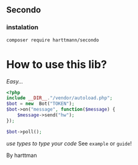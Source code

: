 ## Secondo

### instalation
```bash
composer require harttmann/secondo
```

# How to use this lib?
*Easy...*

```php
<?php
include __DIR__."/vendor/autoload.php";
$bot = new  Bot("TOKEN");
$bot->on("message", function($message) {
    $message->send("hw");
});

$bot->poll();
```

*use types to type your code*
See `example` or `guide`!

By harttman
